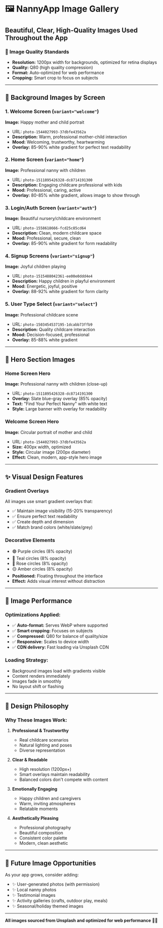 # 🖼️ NannyApp Image Gallery

## Beautiful, Clear, High-Quality Images Used Throughout the App

### 📸 **Image Quality Standards**
- **Resolution:** 1200px width for backgrounds, optimized for retina displays
- **Quality:** Q80 (high quality compression)
- **Format:** Auto-optimized for web performance  
- **Cropping:** Smart crop to focus on subjects

---

## 🎨 **Background Images by Screen**

### 1. **Welcome Screen** (`variant="welcome"`)
**Image:** Happy mother and child portrait
- URL: `photo-1544027993-37dbfe43562a`
- **Description:** Warm, professional mother-child interaction
- **Mood:** Welcoming, trustworthy, heartwarming
- **Overlay:** 85-90% white gradient for perfect text readability

### 2. **Home Screen** (`variant="home"`)
**Image:** Professional nanny with children
- URL: `photo-1511895426328-dc8714191300`
- **Description:** Engaging childcare professional with kids
- **Mood:** Professional, caring, active
- **Overlay:** 80-85% white gradient, allows image to show through

### 3. **Login/Auth Screen** (`variant="auth"`)
**Image:** Beautiful nursery/childcare environment
- URL: `photo-1558618666-fcd25c85cd64`
- **Description:** Clean, modern childcare space
- **Mood:** Professional, secure, clean
- **Overlay:** 85-90% white gradient for form readability

### 4. **Signup Screens** (`variant="signup"`)
**Image:** Joyful children playing
- URL: `photo-1515488042361-ee00e0ddd4e4`
- **Description:** Happy children in playful environment
- **Mood:** Energetic, joyful, positive
- **Overlay:** 88-92% white gradient for form clarity

### 5. **User Type Select** (`variant="select"`)
**Image:** Professional childcare scene
- URL: `photo-1503454537195-1dcabb73ffb9`
- **Description:** Quality childcare interaction
- **Mood:** Decision-focused, professional
- **Overlay:** 85-88% white gradient

---

## 🌟 **Hero Section Images**

### **Home Screen Hero**
**Image:** Professional nanny with children (close-up)
- URL: `photo-1511895426328-dc8714191300`
- **Overlay:** Slate blue-gray overlay (85% opacity)
- **Text:** "Find Your Perfect Nanny" with white text
- **Style:** Large banner with overlay for readability

### **Welcome Screen Hero**
**Image:** Circular portrait of mother and child
- URL: `photo-1544027993-37dbfe43562a`
- **Size:** 400px width, optimized
- **Style:** Circular image (200px diameter)
- **Effect:** Clean, modern, app-style hero image

---

## ✨ **Visual Design Features**

### **Gradient Overlays**
All images use smart gradient overlays that:
- ✅ Maintain image visibility (15-20% transparency)
- ✅ Ensure perfect text readability
- ✅ Create depth and dimension
- ✅ Match brand colors (white/slate/grey)

### **Decorative Elements**
- 🟣 Purple circles (8% opacity)
- 🔵 Teal circles (8% opacity)
- 🔴 Rose circles (8% opacity)
- 🟡 Amber circles (8% opacity)
- **Positioned:** Floating throughout the interface
- **Effect:** Adds visual interest without distraction

---

## 📱 **Image Performance**

### **Optimizations Applied:**
- ✅ **Auto-format:** Serves WebP where supported
- ✅ **Smart cropping:** Focuses on subjects
- ✅ **Compressed:** Q80 for balance of quality/size
- ✅ **Responsive:** Scales to device width
- ✅ **CDN delivery:** Fast loading via Unsplash CDN

### **Loading Strategy:**
- Background images load with gradients visible
- Content renders immediately
- Images fade in smoothly
- No layout shift or flashing

---

## 🎯 **Design Philosophy**

### **Why These Images Work:**

1. **Professional & Trustworthy**
   - Real childcare scenarios
   - Natural lighting and poses
   - Diverse representation

2. **Clear & Readable**
   - High resolution (1200px+)
   - Smart overlays maintain readability
   - Balanced colors don't compete with content

3. **Emotionally Engaging**
   - Happy children and caregivers
   - Warm, inviting atmospheres
   - Relatable moments

4. **Aesthetically Pleasing**
   - Professional photography
   - Beautiful composition
   - Consistent color palette
   - Modern, clean aesthetic

---

## 🔄 **Future Image Opportunities**

As your app grows, consider adding:
- ✨ User-generated photos (with permission)
- ✨ Local nanny photos
- ✨ Testimonial images
- ✨ Activity galleries (crafts, outdoor play, meals)
- ✨ Seasonal/holiday themed images

---

**All images sourced from Unsplash and optimized for web performance** 📸✨

